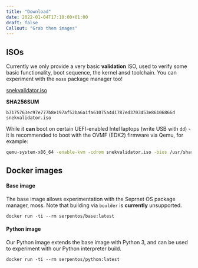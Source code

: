 ```yaml
---
title: "Download"
date: 2022-01-04T17:10:00+01:00
draft: false
Callout: "Grab them images"
---
```


## ISOs

Currently we only provide a very basic **validation** ISO, used to verify some basic functionality,
boot sequence, the kernel ansd toolchain. You can experiment with the `moss` package manager too!

[snekvalidator.iso](https://download.serpentos.com/snekvalidator.iso)

**SHA256SUM**

    b7175763ec97e777b8e197af52ba6a1fa61075a4d1787ed3703453e86106866d  snekvalidator.iso

While it **can** boot on certain UEFI-enabled Intel laptops (write USB with `dd`) - it is recommended
to boot with the OVMF (EDK2) firmware via Qemu, for example:

```bash
qemu-system-x86_64 -enable-kvm -cdrom snekvalidator.iso -bios /usr/share/edk2-ovmf/x64/OVMF_CODE.fd -m 8096m -cpu host
```

## Docker images

#### Base image

The base image allows experimentation with the Seprnet OS package manager, moss. Note that building
via `boulder` is __currently__ unsupported.


`docker run -ti --rm serpentos/base:latest`

#### Python image

Our Python image extends the base image with Python 3, and can be used to experiment with our Python
interpreter build.

`docker run -ti --rm serpentos/python:latest`
